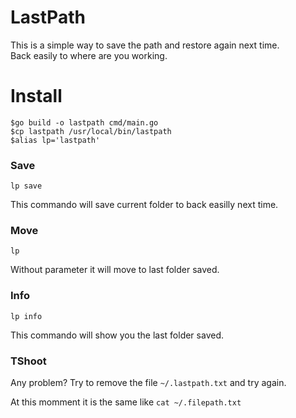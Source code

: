 # LastPath
 
This is a simple way to save the path and restore again next time.<br/>
Back easily to where are you working.


# Install

```
$go build -o lastpath cmd/main.go
$cp lastpath /usr/local/bin/lastpath
$alias lp='lastpath'
```

###  Save

`lp save`

This commando will save current folder to back easilly next time.


### Move

`lp`

Without parameter it will move to last folder saved.

### Info

`lp info`

This commando will show you the last folder saved.

### TShoot

Any problem? Try to remove the file `~/.lastpath.txt` and try again.

At this momment it is the same like `cat ~/.filepath.txt`